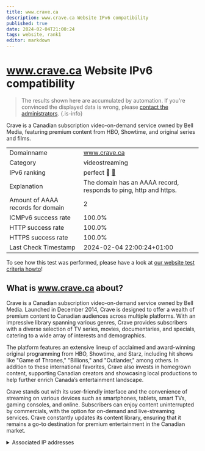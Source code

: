 ```yaml
---
title: www.crave.ca
description: www.crave.ca Website IPv6 compatibility
published: true
date: 2024-02-04T21:00:24
tags: website, rank1
editor: markdown
---
```


# www.crave.ca Website IPv6 compatibility

> The results shown here are accumulated by automation. If you're convinced the displayed data is wrong, please [contact the administrators](/howto/chat). 
{.is-info}

Crave is a Canadian subscription video-on-demand service owned by Bell Media, featuring premium content from HBO, Showtime, and original series and films.


|   |   |
| - | - |
| Domainname | www.crave.ca
| Category | videostreaming |
| IPv6 ranking | perfect :1st_place_medal: [🔗](/howto/ranking) |
| Explanation | The domain has an AAAA record, responds to ping, http and https. |
| Amount of AAAA records for domain | 2 |
| ICMPv6 success rate | 100.0%|
| HTTP success rate | 100.0% |
| HTTPS success rate | 100.0% |
| Last Check Timestamp | 2024-02-04 22:00:24+01:00 |

To see how this test was performed, please have a look at [our website test criteria howto](/howto/testcriteria/website)!


## What is www.crave.ca about?
Crave is a Canadian subscription video-on-demand service owned by Bell Media. Launched in December 2014, Crave is designed to offer a wealth of premium content to Canadian audiences across multiple platforms. With an impressive library spanning various genres, Crave provides subscribers with a diverse selection of TV series, movies, documentaries, and specials, catering to a wide array of interests and demographics.

The platform features an extensive lineup of acclaimed and award-winning original programming from HBO, Showtime, and Starz, including hit shows like "Game of Thrones," "Billions," and "Outlander," among others. In addition to these international favorites, Crave also invests in homegrown content, supporting Canadian creators and showcasing local productions to help further enrich Canada’s entertainment landscape.

Crave stands out with its user-friendly interface and the convenience of streaming on various devices such as smartphones, tablets, smart TVs, gaming consoles, and online. Subscribers can enjoy content uninterrupted by commercials, with the option for on-demand and live-streaming services. Crave constantly updates its content library, ensuring that it remains a go-to destination for premium entertainment in the Canadian market.



<details>
<summary>Associated IP addresses</summary>

2a02:26f0:280:4a4::3f3b

2a02:26f0:280:4a6::3f3b

</details>
